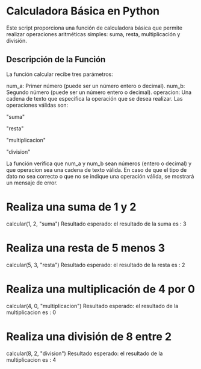 # Calculadora Básica en Python
Este script proporciona una función de calculadora básica que permite realizar operaciones aritméticas simples: suma, resta, multiplicación y división.

## Descripción de la Función
La función calcular recibe tres parámetros:

num_a: Primer número (puede ser un número entero o decimal).
num_b: Segundo número (puede ser un número entero o decimal).
operacion: Una cadena de texto que especifica la operación que se desea realizar. Las operaciones válidas son:

"suma"

"resta"

"multiplicacion"

"division"

La función verifica que num_a y num_b sean números (entero o decimal) y que operacion sea una cadena de texto válida.
En caso de que el tipo de dato no sea correcto o que no se indique una operación válida, se mostrará un mensaje de error.

# Realiza una suma de 1 y 2
calcular(1, 2, "suma")
 Resultado esperado: el resultado de la suma es :  3

# Realiza una resta de 5 menos 3
calcular(5, 3, "resta")
 Resultado esperado: el resultado de la resta es : 2

# Realiza una multiplicación de 4 por 0
calcular(4, 0, "multiplicacion")
 Resultado esperado: el resultado de la multiplicacion es :  0

# Realiza una división de 8 entre 2
calcular(8, 2, "division")
 Resultado esperado: el resultado de la multiplicacion es :  4
